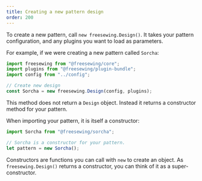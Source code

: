 ```yaml
---
title: Creating a new pattern design
order: 200
---
```


To create a new pattern, call `new freesewing.Design()`. It takes your pattern configuration, and any plugins you want to load as parameters.

For example, if we were creating a new pattern called `Sorcha`:

```js
import freesewing from "@freesewing/core";
import plugins from "@freesewing/plugin-bundle";
import config from "../config";

// Create new design
const Sorcha = new freesewing.Design(config, plugins);
```

This method does not return a `Design` object. Instead it returns a constructor method for your pattern.

When importing your pattern, it is itself a constructor:

```js
import Sorcha from "@freesewing/sorcha";

// Sorcha is a constructor for your pattern. 
let pattern = new Sorcha();
```

<Tip>

Constructors are functions you can call with `new` to create an object. As `freesewing.Design()` returns a constructor, you can think of it as a super-constructor.

</Tip>